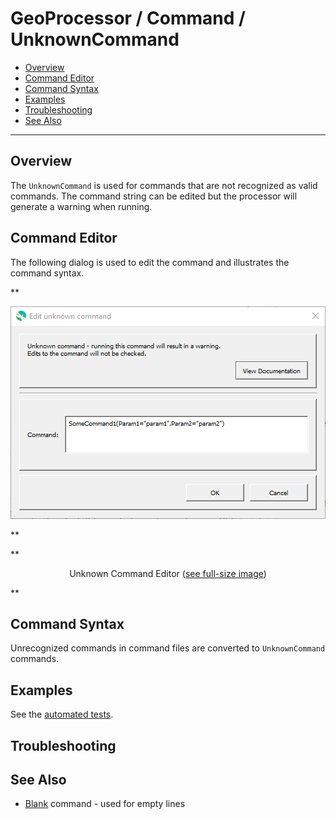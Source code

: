 # GeoProcessor / Command / UnknownCommand #

*   [Overview](#overview)
*   [Command Editor](#command-editor)
*   [Command Syntax](#command-syntax)
*   [Examples](#examples)
*   [Troubleshooting](#troubleshooting)
*   [See Also](#see-also)

-------------------------

## Overview ##

The `UnknownCommand` is used for commands that are not recognized as valid commands.
The command string can be edited but the processor will generate a warning when running.

## Command Editor ##

The following dialog is used to edit the command and illustrates the command syntax.

**<p style="text-align: center;">
![UnknownCommand](UnknownCommand.png)
</p>**

**<p style="text-align: center;">
Unknown Command Editor (<a href="../UnknownCommand.png">see full-size image</a>)
</p>**

## Command Syntax ##

Unrecognized commands in command files are converted to `UnknownCommand` commands.

## Examples ##

See the [automated tests](https://github.com/OpenWaterFoundation/owf-app-geoprocessor-python-test/tree/main/test/commands/UnknownCommand).

## Troubleshooting ##

## See Also ##

*   [Blank](../Blank/Blank.md) command - used for empty lines
